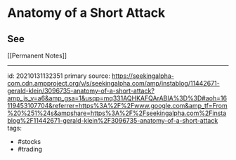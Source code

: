 # Anatomy of a Short Attack

## See
[[Permanent Notes]]


---

id: 20210131132351
primary source: https://seekingalpha-com.cdn.ampproject.org/v/s/seekingalpha.com/amp/instablog/11442671-gerald-klein/3096735-anatomy-of-a-short-attack?amp_js_v=a6&amp_gsa=1&usqp=mq331AQHKAFQArABIA%3D%3D#aoh=16119453107704&referrer=https%3A%2F%2Fwww.google.com&amp_tf=From%20%251%24s&ampshare=https%3A%2F%2Fseekingalpha.com%2Finstablog%2F11442671-gerald-klein%2F3096735-anatomy-of-a-short-attack
tags:
- #stocks 
- #trading 

